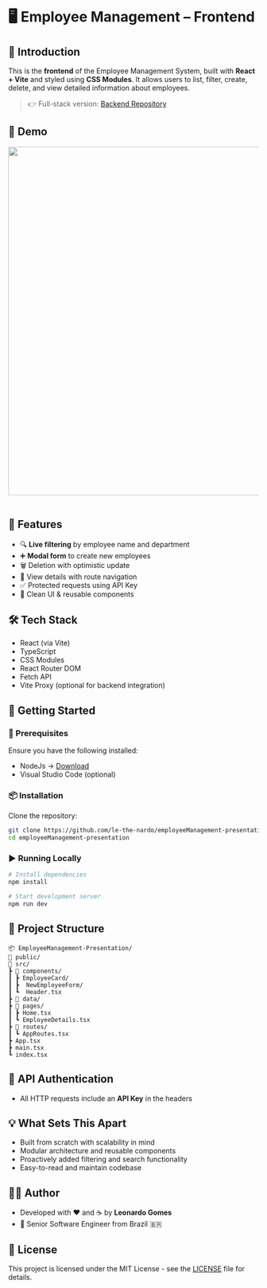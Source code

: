 # 🖥️ Employee Management – Frontend

## 📖 Introduction

This is the **frontend** of the Employee Management System, built with **React + Vite** and styled using **CSS Modules**. It allows users to list, filter, create, delete, and view detailed information about employees.

> 👉 Full-stack version: [Backend Repository](https://github.com/le-the-nardo/employeeManagement)

## 🎥 Demo

<p align="center">
  <img src = "https://github.com/le-the-nardo/employeeManagement-presentation/src/assets/gif-presentation.gif" height="700">
  &nbsp;&nbsp;&nbsp;&nbsp;&nbsp;
</p>

## 🚀 Features

- 🔍 **Live filtering** by employee name and department  
- ➕ **Modal form** to create new employees  
- 🗑️ Deletion with optimistic update  
- 📄 View details with route navigation  
- ✅ Protected requests using API Key  
- 🧹 Clean UI & reusable components  

## 🛠️ Tech Stack

- React (via Vite)  
- TypeScript  
- CSS Modules  
- React Router DOM  
- Fetch API  
- Vite Proxy (optional for backend integration)

## 🚀 Getting Started

### 🔧 Prerequisites

Ensure you have the following installed:

- NodeJs  → [Download](https://nodejs.org)
- Visual Studio Code (optional)

### 📦 Installation

Clone the repository:

```sh
git clone https://github.com/le-the-nardo/employeeManagement-presentation
cd employeeManagement-presentation
```

### ▶️ Running Locally

```bash
# Install dependencies
npm install

# Start development server
npm run dev
```

## 📂 Project Structure

```
📦 EmployeeManagement-Presentation/
📂 public/
📂 src/
┣ 📂 components/
┃ ┣ EmployeeCard/
┃ ┣  NewEmployeeForm/
┃ ┗  Header.tsx
┣ 📂 data/
┣ 📂 pages/
┃ ┣ Home.tsx
┃ ┗ EmployeeDetails.tsx
┣ 📂 routes/
┃ ┗ AppRoutes.tsx
┣ App.tsx
┣ main.tsx
┗ index.tsx
```

## 🔐 API Authentication

- All HTTP requests include an **API Key** in the headers

## 💡 What Sets This Apart

- Built from scratch with scalability in mind
- Modular architecture and reusable components
- Proactively added filtering and search functionality
- Easy-to-read and maintain codebase

## 🧑‍💻 Author

- Developed with ❤️ and ☕ by **Leonardo Gomes**
- 💼 Senior Software Engineer from Brazil 🇧🇷

## 📜 License

This project is licensed under the MIT License - see the [LICENSE](LICENSE) file for details.

